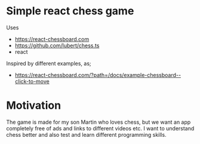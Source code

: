 
# Simple react chess game

Uses
* https://react-chessboard.com
* https://github.com/lubert/chess.ts
* react

Inspired by different examples, as;

* https://react-chessboard.com/?path=/docs/example-chessboard--click-to-move

# Motivation

The game is made for my son Martin who loves chess, but we want an app completely free of ads and links to different videos etc. I want to understand chess better and also test and learn different programming skills.